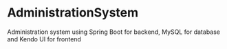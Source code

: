 # AdministrationSystem
Administration system using Spring Boot for backend, MySQL for database and Kendo UI for frontend
